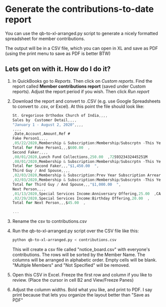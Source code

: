 [comment]: # (Hi trustee. It is best to view this file in a markdown preview.)

# Generate the contributions-to-date report
You can use the qb-to-xl-arranged.py script to generate a nicely formatted spreadsheet for member contributions.

The output will be in a CSV file, which you can open in XL and save as PDF (using the print menu to save as PDF is better BTW)

## Lets get on with it. How do I do it?
1. In QuickBooks go to _Reports_. Then click on _Custom reports_. Find the report called **Member contributions report** (saved under Custom reports). Adjust the report period if you wish. Then click _Run report_

1. Download the report and convert to .CSV (e.g. use Google Spreadsheets to convert to .csv, or Excel). At this point the file should look like:

    ```cs
    St. Gregoriose Orthodox Church of India,,,,
    Sales by  Customer Detail,,,,
    "January 1 - August 2, 2020",,,,
    ,,,,
    ,Date,Account,Amount,Ref #
    Fake Person1,,,,
    ,05/22/2020,Membership & Subscription:Membership/Subscrptn -This Year,600.00  ,9RX92343430450240
    Total for Fake Person1,,,$600.00  ,
    Second Faker,,,,
    ,08/01/2020,Lunch Fund Collections,250.00  ,72S9323432445251M
    ,08/01/2020,Membership & Subscription:Membership/Subscrptn -This Year,"1,200.00  ",72S933632445251M
    Total for Second Faker,,,"$1,450.00  ",
    Third Guy / And Spouse,,,,
    ,02/03/2020,Membership & Subscription:Prev Year Subscription Arrears,270.00  ,5250
    ,02/03/2020,Membership & Subscription:Membership/Subscrptn -This Year,730.00  ,5250
    Total for Third Guy / And Spouse,,,"$1,000.00  ",
    Next Person,,,,
    ,01/13/2020,Special Services Income:Anniversary Offering,25.00  ,CASH
    ,02/29/2020,Special Services Income:Birthday Offering,20.00  ,
    Total for Next Person,,,$45.00  ,

    ...
    ```

1. Rename the csv to contributions.csv

1. Run the qb-to-xl-arranged.py script over the CSV file like this:
    ```bash
    python qb-to-xl-arranged.py < contributions.csv
    ```

    This will create a csv file called "notice_board.csv" with everyone's contributions. 
    The rows will be sorted by the Member Name. The columns will be arranged in alphabetic order. 
    Empty cells will be blank. "Multiple Members" and "Not Specified" will be removed.

1. Open this CSV in Excel. Freeze the first row and column if you like to review. (Place the cursor in cell B2 and View/Freeze Panes)

1. Adjust the columm widths. Bold what you like, and print to PDF. 
I say print because that lets you organize the layout better than "Save as PDF"

